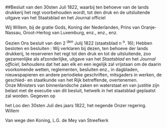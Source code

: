 <meta http-equiv='Content-Type' content='text/html; charset=utf-8' />

##Besluit van den 30sten Juli 1822, waarbij ten behoeve van de lands drukkerij het regt voorbehouden wordt, tot den druk en de uitsluitende uitgave van het Staatsblad en het Journal officiel

Wij Willem, bij de gratie Gods, Koning der Nederlanden, Prins van Oranje-Nassau, Groot-Hertog van Luxemburg, enz., enz., enz.

Gezien Ons besluit van den 2 <sup>den</sup> Julij 1822 (staatsblad n <sup>o</sup>. 16);
Hebben besloten en besluiten :     Wij verklaren bij dezen, ten behoeve der lands drukkerij, te reserveren het regt tot den druk en tot de uitsluitende, zoo gezamenlijke als afzonderlijke, uitgave van het *Staatsblad* en het *Journal officiel*, behoudens dat het aan elk en een iegelijk zal vrijstaan om de daarin voorkomende wetten, reglementen, besluiten enz., in dagbladen, nieuwspapieren en andere periodieke geschriften, mitsgaders in werken, de geschied- en staatkunde van het Rijk betreffende, overtenemen.   
Onze Ministers van binnenlandsche zaken en waterstaat en van justitie zijn belast met de executie van dit besluit, hetwelk in het staatsblad geplaatst zal worden.    Gegeven op  

het Loo 
den 30sten Juli des jaars 1822, het negende Onzer regering.  
Willem  

Van wege den Koning, 
L.G. de Mey van Streefkerk   

